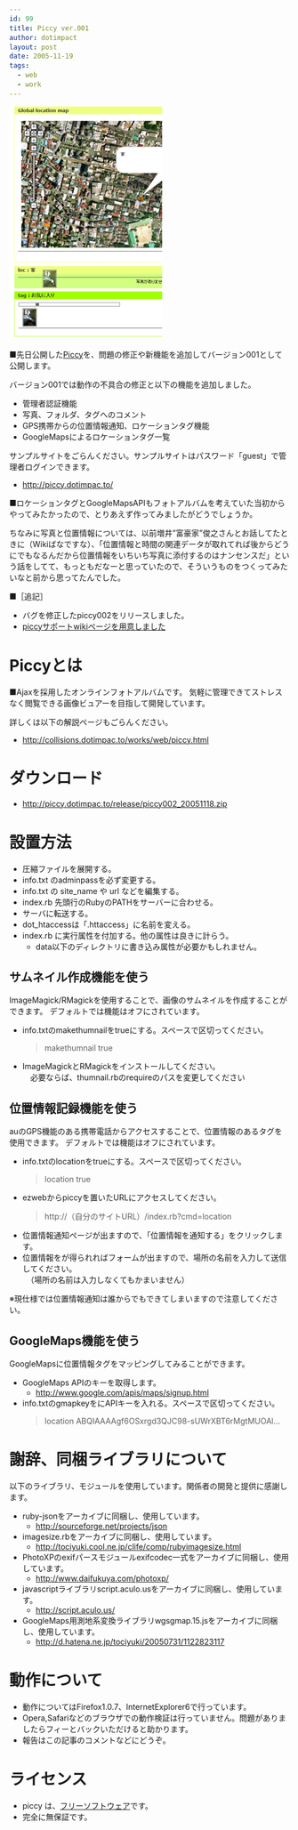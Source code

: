```yaml
---
id: 99
title: Piccy ver.001
author: dotimpact
layout: post
date: 2005-11-19
tags:
  - web
  - work
---
```

<img class="img_R" src='/hexo/images/wp-content/uploads/2008/02/piccy001.png' alt='piccy001.png' />

■先日公開した[Piccy][1]を、問題の修正や新機能を追加してバージョン001として公開します。

バージョン001では動作の不具合の修正と以下の機能を追加しました。

  * 管理者認証機能
  * 写真、フォルダ、タグへのコメント
  * GPS携帯からの位置情報通知、ロケーションタグ機能
  * GoogleMapsによるロケーションタグ一覧

サンプルサイトをごらんください。サンプルサイトはパスワード「guest」で管理者ログインできます。

  * <http://piccy.dotimpac.to/>

■ロケーションタグとGoogleMapsAPIもフォトアルバムを考えていた当初からやってみたかったので、とりあえず作ってみましたがどうでしょうか。

ちなみに写真と位置情報については、以前増井&#8221;富豪家&#8221;俊之さんとお話してたときに（Wikiばなですな）、「位置情報と時間の関連データが取れてれば後からどうにでもなるんだから位置情報をいちいち写真に添付するのはナンセンスだ」という話をしてて、もっともだなーと思っていたので、そういうものをつくってみたいなと前から思ってたんでした。

■［追記］

  * バグを修正したpiccy002をリリースしました。
  * [piccyサポートwikiページを用意しました][2]

# Piccyとは

■Ajaxを採用したオンラインフォトアルバムです。 気軽に管理できてストレスなく閲覧できる画像ビュアーを目指して開発しています。

詳しくは以下の解説ページもごらんください。

  * <http://collisions.dotimpac.to/works/web/piccy.html>

# ダウンロード

  * <http://piccy.dotimpac.to/release/piccy002_20051118.zip>

# 設置方法

  * 圧縮ファイルを展開する。
  * info.txt のadminpassを必ず変更する。
  * info.txt の site_name や url などを編集する。
  * index.rb 先頭行のRubyのPATHをサーバーに合わせる。
  * サーバに転送する。
  * dot_htaccessは「.httaccess」に名前を変える。
  * index.rb に実行属性を付加する。他の属性は良きに計らう。 
      * data以下のディレクトリに書き込み属性が必要かもしれません。

## サムネイル作成機能を使う

ImageMagick/RMagickを使用することで、画像のサムネイルを作成することができます。 デフォルトでは機能はオフにされています。

  * info.txtのmakethumnailをtrueにする。スペースで区切ってください。  
    > makethumnail true
  * ImageMagickとRMagickをインストールしてください。  
    　必要ならば、thumnail.rbのrequireのパスを変更してください

## 位置情報記録機能を使う

auのGPS機能のある携帯電話からアクセスすることで、位置情報のあるタグを使用できます。 デフォルトでは機能はオフにされています。

  * info.txtのlocationをtrueにする。スペースで区切ってください。  
    > location true
  * ezwebからpiccyを置いたURLにアクセスしてください。  
    > http://（自分のサイトURL）/index.rb?cmd=location
  * 位置情報通知ページが出ますので、「位置情報を通知する」をクリックします。
  * 位置情報をが得られればフォームが出ますので、場所の名前を入力して送信してください。  
    　（場所の名前は入力しなくてもかまいません）

※現仕様では位置情報通知は誰からでもできてしまいますので注意してください。

## GoogleMaps機能を使う

GoogleMapsに位置情報タグをマッピングしてみることができます。

  * GoogleMaps APIのキーを取得します。 
      * <http://www.google.com/apis/maps/signup.html>
  * info.txtのgmapkeyをにAPIキーを入れる。スペースで区切ってください。  
    > location ABQIAAAAgf6OSxrgd3QJC98-sUWrXBT6rMgtMUOAl&#8230;

# 謝辞、同梱ライブラリについて

以下のライブラリ、モジュールを使用しています。関係者の開発と提供に感謝します。

  * ruby-jsonをアーカイブに同梱し、使用しています。 
      * <http://sourceforge.net/projects/json>
  * imagesize.rbをアーカイブに同梱し、使用しています。 
      * <http://tociyuki.cool.ne.jp/clife/comp/rubyimagesize.html>
  * PhotoXPのexifパースモジュールexifcodec一式をアーカイブに同梱し、使用しています。 
      * <http://www.daifukuya.com/photoxp/>
  * javascriptライブラリscript.aculo.usをアーカイブに同梱し、使用しています。 
      * <http://script.aculo.us/>
  * GoogleMaps用測地系変換ライブラリwgsgmap.15.jsをアーカイブに同梱し、使用しています。 
      * <http://d.hatena.ne.jp/tociyuki/20050731/1122823117>

# 動作について

  * 動作についてはFirefox1.0.7、InternetExplorer6で行っています。
  * Opera,Safariなどのブラウザでの動作検証は行っていません。問題がありましたらフィーとバックいただけると助かります。
  * 報告はこの記事のコメントなどにどうぞ。

# ライセンス

  * piccy は、[フリーソフトウェア][3]です。
  * 完全に無保証です。

 [1]: http://collisions.dotimpac.to/works.web/piccy.html
 [2]: http://processing.dotimpac.to/?PiccySupport
 [3]: http://www.gnu.org/philosophy/free-sw.ja.html
